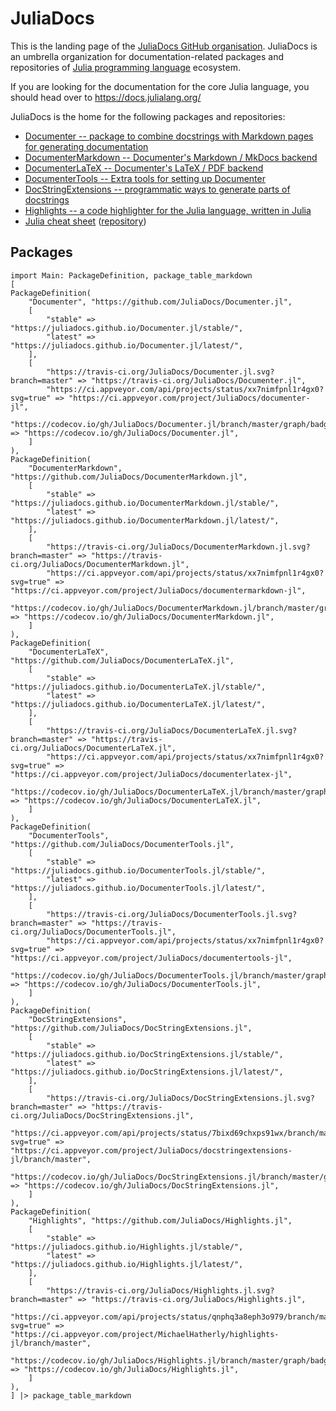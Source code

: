 # JuliaDocs

This is the landing page of the [JuliaDocs GitHub organisation](https://github.com/JuliaDocs/).
JuliaDocs is an umbrella organization for documentation-related packages and repositories
of [Julia programming language](https://julialang.org/) ecosystem.

If you are looking for the documentation for the core Julia language, you should head over
to <https://docs.julialang.org/>

JuliaDocs is the home for the following packages and repositories:

* [Documenter -- package to combine docstrings with Markdown pages for generating documentation](https://github.com/JuliaDocs/Documenter.jl)
* [DocumenterMarkdown -- Documenter's Markdown / MkDocs backend](https://github.com/JuliaDocs/DocumenterMarkdown.jl)
* [DocumenterLaTeX -- Documenter's LaTeX / PDF backend](https://github.com/JuliaDocs/DocumenterLaTeX.jl)
* [DocumenterTools -- Extra tools for setting up Documenter](https://github.com/JuliaDocs/DocumenterTools.jl)
* [DocStringExtensions -- programmatic ways to generate parts of docstrings](https://github.com/JuliaDocs/DocStringExtensions.jl)
* [Highlights -- a code highlighter for the Julia language, written in Julia](https://github.com/JuliaDocs/Highlights.jl)
* [Julia cheat sheet](https://juliadocs.github.io/Julia-Cheat-Sheet/) ([repository](https://github.com/JuliaDocs/Julia-Cheat-Sheet))

## Packages

```@eval
import Main: PackageDefinition, package_table_markdown
[
PackageDefinition(
    "Documenter", "https://github.com/JuliaDocs/Documenter.jl",
    [
        "stable" => "https://juliadocs.github.io/Documenter.jl/stable/",
        "latest" => "https://juliadocs.github.io/Documenter.jl/latest/",
    ],
    [
        "https://travis-ci.org/JuliaDocs/Documenter.jl.svg?branch=master" => "https://travis-ci.org/JuliaDocs/Documenter.jl",
        "https://ci.appveyor.com/api/projects/status/xx7nimfpnl1r4gx0?svg=true" => "https://ci.appveyor.com/project/JuliaDocs/documenter-jl",
        "https://codecov.io/gh/JuliaDocs/Documenter.jl/branch/master/graph/badge.svg" => "https://codecov.io/gh/JuliaDocs/Documenter.jl",
    ]
),
PackageDefinition(
    "DocumenterMarkdown", "https://github.com/JuliaDocs/DocumenterMarkdown.jl",
    [
        "stable" => "https://juliadocs.github.io/DocumenterMarkdown.jl/stable/",
        "latest" => "https://juliadocs.github.io/DocumenterMarkdown.jl/latest/",
    ],
    [
        "https://travis-ci.org/JuliaDocs/DocumenterMarkdown.jl.svg?branch=master" => "https://travis-ci.org/JuliaDocs/DocumenterMarkdown.jl",
        "https://ci.appveyor.com/api/projects/status/xx7nimfpnl1r4gx0?svg=true" => "https://ci.appveyor.com/project/JuliaDocs/documentermarkdown-jl",
        "https://codecov.io/gh/JuliaDocs/DocumenterMarkdown.jl/branch/master/graph/badge.svg" => "https://codecov.io/gh/JuliaDocs/DocumenterMarkdown.jl",
    ]
),
PackageDefinition(
    "DocumenterLaTeX", "https://github.com/JuliaDocs/DocumenterLaTeX.jl",
    [
        "stable" => "https://juliadocs.github.io/DocumenterLaTeX.jl/stable/",
        "latest" => "https://juliadocs.github.io/DocumenterLaTeX.jl/latest/",
    ],
    [
        "https://travis-ci.org/JuliaDocs/DocumenterLaTeX.jl.svg?branch=master" => "https://travis-ci.org/JuliaDocs/DocumenterLaTeX.jl",
        "https://ci.appveyor.com/api/projects/status/xx7nimfpnl1r4gx0?svg=true" => "https://ci.appveyor.com/project/JuliaDocs/documenterlatex-jl",
        "https://codecov.io/gh/JuliaDocs/DocumenterLaTeX.jl/branch/master/graph/badge.svg" => "https://codecov.io/gh/JuliaDocs/DocumenterLaTeX.jl",
    ]
),
PackageDefinition(
    "DocumenterTools", "https://github.com/JuliaDocs/DocumenterTools.jl",
    [
        "stable" => "https://juliadocs.github.io/DocumenterTools.jl/stable/",
        "latest" => "https://juliadocs.github.io/DocumenterTools.jl/latest/",
    ],
    [
        "https://travis-ci.org/JuliaDocs/DocumenterTools.jl.svg?branch=master" => "https://travis-ci.org/JuliaDocs/DocumenterTools.jl",
        "https://ci.appveyor.com/api/projects/status/xx7nimfpnl1r4gx0?svg=true" => "https://ci.appveyor.com/project/JuliaDocs/documentertools-jl",
        "https://codecov.io/gh/JuliaDocs/DocumenterTools.jl/branch/master/graph/badge.svg" => "https://codecov.io/gh/JuliaDocs/DocumenterTools.jl",
    ]
),
PackageDefinition(
    "DocStringExtensions", "https://github.com/JuliaDocs/DocStringExtensions.jl",
    [
        "stable" => "https://juliadocs.github.io/DocStringExtensions.jl/stable/",
        "latest" => "https://juliadocs.github.io/DocStringExtensions.jl/latest/",
    ],
    [
        "https://travis-ci.org/JuliaDocs/DocStringExtensions.jl.svg?branch=master" => "https://travis-ci.org/JuliaDocs/DocStringExtensions.jl",
        "https://ci.appveyor.com/api/projects/status/7bixd69chxps91wx/branch/master?svg=true" => "https://ci.appveyor.com/project/JuliaDocs/docstringextensions-jl/branch/master",
        "https://codecov.io/gh/JuliaDocs/DocStringExtensions.jl/branch/master/graph/badge.svg" => "https://codecov.io/gh/JuliaDocs/DocStringExtensions.jl",
    ]
),
PackageDefinition(
    "Highlights", "https://github.com/JuliaDocs/Highlights.jl",
    [
        "stable" => "https://juliadocs.github.io/Highlights.jl/stable/",
        "latest" => "https://juliadocs.github.io/Highlights.jl/latest/",
    ],
    [
        "https://travis-ci.org/JuliaDocs/Highlights.jl.svg?branch=master" => "https://travis-ci.org/JuliaDocs/Highlights.jl",
        "https://ci.appveyor.com/api/projects/status/qnphq3a8eph3o979/branch/master?svg=true" => "https://ci.appveyor.com/project/MichaelHatherly/highlights-jl/branch/master",
        "https://codecov.io/gh/JuliaDocs/Highlights.jl/branch/master/graph/badge.svg" => "https://codecov.io/gh/JuliaDocs/Highlights.jl",
    ]
),
] |> package_table_markdown
```

